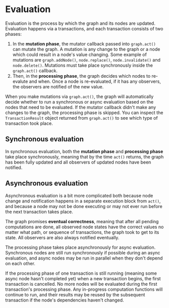 # Evaluation

Evaluation is the process by which the graph and its nodes are updated. Evaluation happens via a transactions, and each transaction consists of two phases:

1. In the **mutation phase**, the mutator callback passed into `graph.act()` can mutate the graph. A mutation is any change to the graph or a node which could result in a node's value changing. Some example of mutations are `graph.addNode()`, `node.replace()`, `node.invalidate()` and `node.delete()`. Mutations must take place synchronously inside the `graph.act()` callback.
2. Then, in the **processing phase**, the graph decides which nodes to re-evalute and when. Once a node is re-evaluated, if it has any observers, the observers are notified of the new value.

When you make mutations via `graph.act()`, the graph will automatically decide whether to run a synchronous or async evaluation based on the nodes that need to be evaluated. If the mutator callback didn't make any changes to the graph, the processing phase is skipped. You can inspect the `TransactionResult` object returned from `graph.act()` to see which type of transaction took place.

## Synchronous evaluation

In synchronous evaluation, both the **mutation phase** and **processing phase** take place synchronously, meaning that by the time `act()` returns, the graph has been fully updated and all observers of updated nodes have been notified.

## Asynchronous evaluation

Asynchronous evaluation is a bit more complicated both because node change and notification happens in a separate execution block from `act()`, and because a node may not be done executing or may not ever run before the next transaction takes place.

The graph promises **eventual correctness**, meaning that after all pending computations are done, all observed node states have the correct values no matter what path, or sequence of transactions, the graph took to get to its state. All observers are also always notified eventually.

The processing phase takes place asynchronously for async evaluation. Synchronous nodes are still run synchronously if possible during an async evaluation, and async nodes may be run in parallel when they don't depend on each other.

If the processing phase of one transaction is still running (meaning some async node hasn't completed yet) when a new transaction begins, the first transaction is cancelled. No more nodes will be evaluated during the first transaction's processing phase. Any in-progress computation functions will continue to run, and their results may be reused by the subsequent transaction if the node's dependencies haven't changed.
